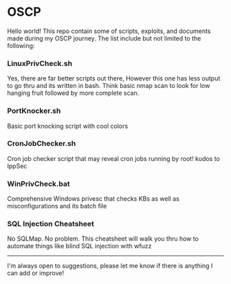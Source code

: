 # OSCP 
   
Hello world! This repo contain some of scripts, exploits, and documents made during my OSCP journey. The list include but not limited to the following:

### LinuxPrivCheck.sh
Yes, there are far better scripts out there, However this one has less output to go thru and its written in bash. Think basic nmap scan to look for low hanging fruit followed by more complete scan.

### PortKnocker.sh
Basic port knocking script with cool colors

### CronJobChecker.sh
Cron job checker script that may reveal cron jobs running by root! kudos to IppSec

### WinPrivCheck.bat
Comprehensive Windows privesc that checks KBs as well as misconfigurations and its batch file

### SQL Injection Cheatsheet
No SQLMap. No problem. This cheatsheet will walk you thru how to automate things like blind SQL injection with wfuzz


-------------------------------------------------------------------------------------------------------------

I'm always open to suggestions, please let me know if there is anything I can add or improve!
